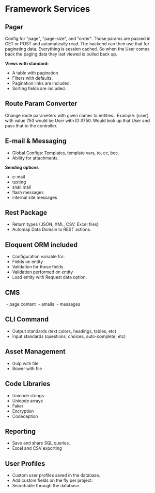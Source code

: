 
# Framework Services

## Pager
Config for "page", "page-size", and "order". Those params are passed in GET or POST and automatically read. The backend can then use that for paginating
data. Everything is session cached. So when the User comes back the paging data they last viewed is pulled back up.

**Views with standard:**
 - A table with pagination.
 - Filters with defaults.
 - Pagination links are included.
 - Sorting fields are included.

## Route Param Converter
Change route parameters with given names to entities. 
Example: {user} with value 750 would be User with ID #750. Would look up that User and pass that to the controller.

## E-mail & Messaging
 - Global Configs: Templates, template vars, to, cc, bcc.
 - Ability for attachments.

**Sending options**
 - e-mail
 - texting
 - snail mail
 - flash messages
 - internal site messages

## Rest Package
 - Return types (JSON, XML, CSV, Excel files)
 - Automap Data Domain to REST actions.

## Eloquent ORM included
 - Configuration variable for:
  - Fields on entity
  - Validation for those fields
 - Validation performed on entity
 - Load entity with Request data option.

## CMS
 - page content
 - emails
 - messages

## CLI Command
 - Output standards (text colors, headings, tables, etc)
 - Input standards (questions, choices, auto-complete, etc)

## Asset Management
 - Gulp with file
 - Bower with file

## Code Libraries
 - Unicode strings
 - Unicode arrays
 - Faker
 - Encryption
 - Codeception

## Reporting
 - Save and share SQL queries.
 - Excel and CSV exporting

## User Profiles
 - Custom user profiles saved in the database.
 - Add custom fields on the fly per project.
 - Searchable through the database.
